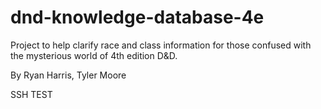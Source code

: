# dnd-knowledge-database-4e
Project to help clarify race and class information for those confused with the mysterious world of 4th edition D&amp;D.

By Ryan Harris, Tyler Moore

SSH TEST